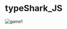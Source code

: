 # typeShark_JS


![game1](https://github.com/lakshmana-git/typeShark_JS/assets/116294776/9a71c4ff-65d6-48f5-9d94-6a9d74159926)
